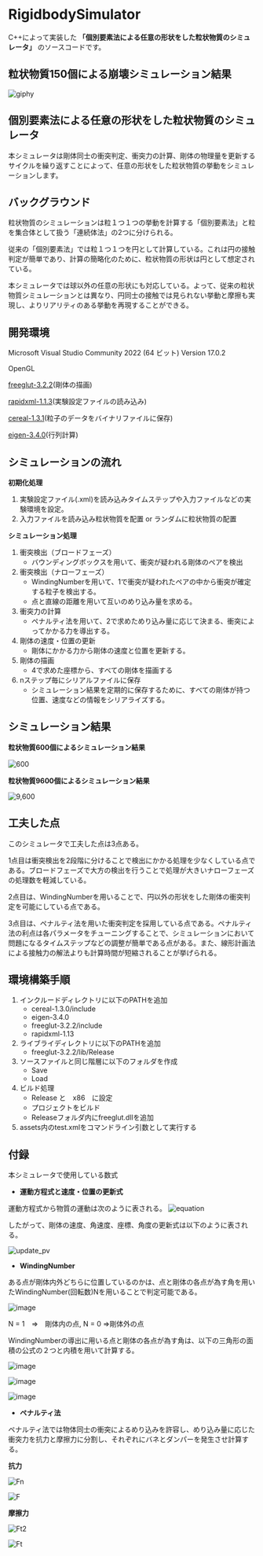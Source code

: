 # RigidbodySimulator
C++によって実装した
**「個別要素法による任意の形状をした粒状物質のシミュレータ」**
のソースコードです。


## 粒状物質150個による崩壊シミュレーション結果
![giphy](https://user-images.githubusercontent.com/91046559/178481165-cff246a7-e718-486d-8111-1b519c4ee518.gif)  

## 個別要素法による任意の形状をした粒状物質のシミュレータ
本シミュレータは剛体同士の衝突判定、衝突力の計算、剛体の物理量を更新するサイクルを繰り返すことによって、任意の形状をした粒状物質の挙動をシミュレーションします。

## バックグラウンド
粒状物質のシミュレーションは粒１つ１つの挙動を計算する「個別要素法」と粒を集合体として扱う「連続体法」の2つに分けられる。

従来の「個別要素法」では粒１つ１つを円として計算している。これは円の接触判定が簡単であり、計算の簡略化のために、粒状物質の形状は円として想定されている。

本シミュレータでは球以外の任意の形状にも対応している。よって、従来の粒状物質シミュレーションとは異なり、円同士の接触では見られない挙動と摩擦も実現し、よりリアリティのある挙動を再現することができる。

## 開発環境
Microsoft Visual Studio Community 2022 (64 ビット) Version 17.0.2

OpenGL

[freeglut-3.2.2](https://freeglut.sourceforge.net/)(剛体の描画)

[rapidxml-1.1.3](https://rapidxml.sourceforge.net/)(実験設定ファイルの読み込み)

[cereal-1.3.1](http://uscilab.github.io/cereal/index.html)(粒子のデータをバイナリファイルに保存)

[eigen-3.4.0](https://eigen.tuxfamily.org/index.php?title=Main_Page)(行列計算)


## シミュレーションの流れ
**初期化処理**
1. 実験設定ファイル(.xml)を読み込みタイムステップや入力ファイルなどの実験環境を設定。
2. 入力ファイルを読み込み粒状物質を配置 or ランダムに粒状物質の配置

**シミュレーション処理**
1. 衝突検出（ブロードフェーズ）
    - バウンディングボックスを用いて、衝突が疑われる剛体のペアを検出
2. 衝突検出（ナローフェーズ）
    - WindingNumberを用いて、1で衝突が疑われたペアの中から衝突が確定する粒子を検出する。
    - 点と直線の距離を用いて互いのめり込み量を求める。
3. 衝突力の計算
    - ペナルティ法を用いて、2で求めためり込み量に応じて決まる、衝突によってかかる力を導出する。
4. 剛体の速度・位置の更新
    - 剛体にかかる力から剛体の速度と位置を更新する。
5. 剛体の描画
    - 4で求めた座標から、すべての剛体を描画する
6. nステップ毎にシリアルファイルに保存
    - シミュレーション結果を定期的に保存するために、すべての剛体が持つ位置、速度などの情報をシリアライズする。

## シミュレーション結果
**粒状物質600個によるシミュレーション結果**

![600](https://user-images.githubusercontent.com/91046559/178482827-7c1512f7-1659-4ba0-96c9-5283efb71614.PNG)  　

**粒状物質9600個によるシミュレーション結果**

![9,600](https://user-images.githubusercontent.com/91046559/178482576-caf33ad3-3f0e-4da8-b259-69f177600572.PNG)  


## 工夫した点
  このシミュレータで工夫した点は3点ある。
  
  1点目は衝突検出を2段階に分けることで検出にかかる処理を少なくしている点である。ブロードフェーズで大方の検出を行うことで処理が大きいナローフェーズの処理数を軽減している。
  
  2点目は、WindingNumberを用いることで、円以外の形状をした剛体の衝突判定を可能にしている点である。
  
  3点目は、ペナルティ法を用いた衝突判定を採用している点である。ペナルティ法の利点は各パラメータをチューニングすることで、シミュレーションにおいて問題になるタイムステップなどの調整が簡単である点がある。また、線形計画法による接触力の解法よりも計算時間が短縮されることが挙げられる。

## 環境構築手順
1. インクルードディレクトリに以下のPATHを追加
    - cereal-1.3.0/include
    - eigen-3.4.0
    - freeglut-3.2.2/include
    - rapidxml-1.13
2. ライブライディレクトリに以下のPATHを追加
    - freeglut-3.2.2/lib/Release
3. ソースファイルと同じ階層に以下のフォルダを作成
    - Save
    - Load
4. ビルド処理
    - Release と　x86　に設定
    - プロジェクトをビルド
    - Releaseフォルダ内にfreeglut.dllを追加
5. assets内のtest.xmlをコマンドライン引数として実行する

## 付録
本シミュレータで使用している数式

- **運動方程式と速度・位置の更新式**

運動方程式から物質の運動は次のように表される。
![equation](https://user-images.githubusercontent.com/91046559/203946215-2f416790-be75-40ca-8a9d-a40b3c09588e.PNG)

したがって、剛体の速度、角速度、座標、角度の更新式は以下のように表される。

![update_pv](https://user-images.githubusercontent.com/91046559/203946287-2a7e86f8-df57-4c54-827a-e8c26b0de0ee.PNG)

- **WindingNumber**

ある点が剛体内外どちらに位置しているのかは、点と剛体の各点が為す角を用いたWindingNumber(回転数)Nを用いることで判定可能である。

![image](https://user-images.githubusercontent.com/91046559/204153828-352a11f2-3d41-41d9-85dd-404a887e7dcf.png)

N = 1　⇒　剛体内の点, N = 0 ⇒剛体外の点

WindingNumberの導出に用いる点と剛体の各点が為す角は、以下の三角形の面積の公式の２つと内積を用いて計算する。

![image](https://user-images.githubusercontent.com/91046559/204154438-3f07c113-9675-40f4-a594-a330398fd9ae.png)

![image](https://user-images.githubusercontent.com/91046559/204154517-66c77e5a-d96c-4a7d-9779-d4e18c82e265.png)

![image](https://user-images.githubusercontent.com/91046559/204154535-8bff9c75-a289-4bb5-9d11-8faf98a39de4.png)

- **ペナルティ法**

ペナルティ法では物体同士の衝突によるめり込みを許容し、めり込み量に応じた衝突力を抗力と摩擦力に分割し、それぞれにバネとダンパーを発生させ計算する。

**抗力**

![Fn](https://user-images.githubusercontent.com/91046559/203946417-a6680eaf-54d5-47ea-a425-979f264d0b94.PNG)

![F](https://user-images.githubusercontent.com/91046559/203946384-71f76745-9c96-49bb-a064-0c416127008c.PNG)



**摩擦力**

![Ft2](https://user-images.githubusercontent.com/91046559/203946451-862aeac7-3acd-404a-ae43-7800ed0a9b67.PNG)

![Ft](https://user-images.githubusercontent.com/91046559/203946446-3f9b3912-8cba-4a17-9e3c-71c6241e7b77.PNG)
